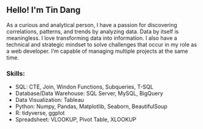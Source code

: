 ## Hello! I'm Tin Dang

As a curious and analytical person, I have a passion for discovering correlations, patterns, and trends by analyzing data. Data by itself is meaningless. I love transforming data into information. I also have a technical and strategic mindset to solve challenges that occur in my role as a web developer. I’m capable of managing multiple projects at the same time. 

### Skills:
* SQL: CTE, Join, Windon Functions, Subqueries, T-SQL
* Database/Data Warehouse: SQL Server, MySQL, BigQuery
* Data Visualization: Tableau
* Python: Numpy, Pandas, Matplotlib, Seaborn, BeautifulSoup
* R: tidyverse, ggplot
* Spreadsheet: VLOOKUP, Pivot Table, XLOOKUP

